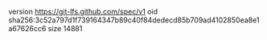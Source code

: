 version https://git-lfs.github.com/spec/v1
oid sha256:3c52a797d1f739164347b89c40f84dedecd85b709ad4102850ea8e1a67626cc6
size 14881
